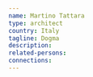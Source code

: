 ```yaml
---
name: Martino Tattara
type: architect
country: Italy
tagline: Dogma
description:
related-persons:
connections:
---
```


